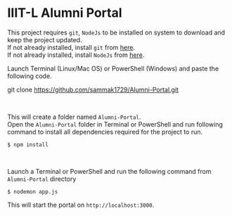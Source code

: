 # IIIT-L Alumni Portal

This project requires `git`, `NodeJs` to be installed on system to download and keep the project updated.  
If not already installed, install `git` from [here](https://git-scm.com/downloads).  
If not already installed, install `NodeJs` from [here](https://nodejs.org/en/download/).

Launch Terminal (Linux/Mac OS) or PowerShell (Windows) and paste the following code.


git clone https://github.com/sammak1729/Alumni-Portal.git


<br>

This will create a folder named `Alumni-Portal`.  
Open the `Alumni-Portal` folder in Terminal or PowerShell and run following command to install all dependencies required for the project to run.


``` $ npm install ```

<br>

Launch a Terminal or PowerShell and run the following command from `Alumni-Portal` directory

``` $ nodemon app.js ```


This will start the portal on `http://localhost:3000`.

<br>